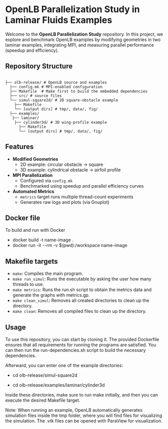 # OpenLB Parallelization Study in Laminar Fluids Examples

Welcome to the **OpenLB Parallelization Study** repository. In this project, we explore and benchmark OpenLB examples by modifying geometries in two laminar examples, integrating MPI, and measuring parallel performance (speedup and efficiency).

## Repository Structure
```text

├── olb-release/ # OpenLB source and examples
  ├── config.mk # MPI-enabled configuration
  ├── Makefile  # Make first to build the embedded dependencies
  ├── src/ # source files
  └── simul-square2d/ # 2D square-obstacle example
    ├── Makefile
    └── [output dirs] # tmp/, data/, fig/
  ├── examples/
   ├── laminar/
    ├── cylinder3d/ # 3D wing-profile example
      ├── Makefile
      └── [output dirs] # tmp/, data/, fig/
``` 

## Features

- **Modified Geometries**  
  - 2D example: circular obstacle → square  
  - 3D example: cylindrical obstacle → airfoil profile
- **MPI Parallelization**  
  - Configured via `config.mk`  
  - Benchmarked using speedup and parallel efficiency curves
- **Automated Metrics**  
  - `metrics` target runs multiple thread-count experiments  
  - Generates raw logs and plots (via Gnuplot)


## Docker file

To build and run with Docker

- docker build -t name-image .
- docker run -it --rm -v $(pwd):/workspace name-image

## Makefile targets

- `make`: Compiles the main program.
- `make run_simul`: Runs the executable by asking the user how many threads to use.
- `make metrics`: Runs the run.sh script to obtain the metrics data and generate the graphs with metrics.gp.
- `make clean_simul`: Removes all created directories to clean up the directory.
- `make clean`: Removes all compiled files to clean up the directory.


## Usage

To use this repository, you can start by cloning it. The provided Dockerfile ensures that all requirements for running the programs are satisfied. You can then run the run-dependencies.sh script to build the necessary dependencies.

Afterward, you can enter one of the example directories:

- cd olb-release/simul-square2d

- cd olb-release/examples/laminar/cylinder3d

Inside these directories, make sure to run make initially, and then you can execute the desired Makefile target.

Note: When running an example, OpenLB automatically generates simulation files inside the tmp folder, where you will find files for visualizing the simulation. The .vtk files can be opened with ParaView for visualization.



